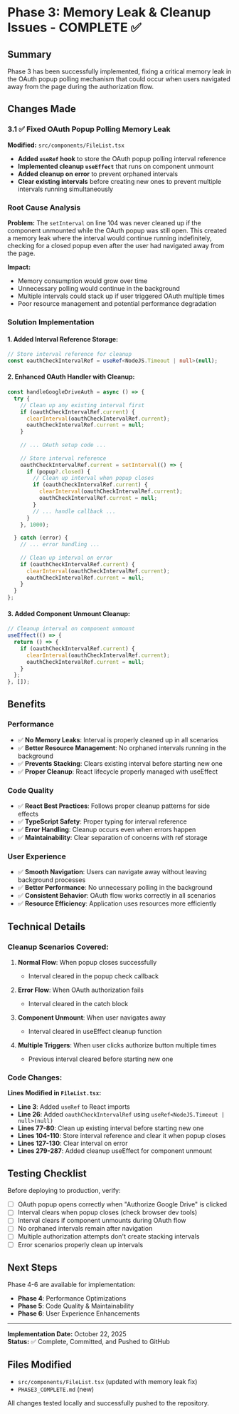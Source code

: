 # Phase 3: Memory Leak & Cleanup Issues - COMPLETE ✅

## Summary

Phase 3 has been successfully implemented, fixing a critical memory leak in the OAuth popup polling mechanism that could occur when users navigated away from the page during the authorization flow.

## Changes Made

### 3.1 ✅ Fixed OAuth Popup Polling Memory Leak

**Modified:** `src/components/FileList.tsx`

- **Added `useRef` hook** to store the OAuth popup polling interval reference
- **Implemented cleanup `useEffect`** that runs on component unmount
- **Added cleanup on error** to prevent orphaned intervals
- **Clear existing intervals** before creating new ones to prevent multiple intervals running simultaneously

### Root Cause Analysis

**Problem:** The `setInterval` on line 104 was never cleaned up if the component unmounted while the OAuth popup was still open. This created a memory leak where the interval would continue running indefinitely, checking for a closed popup even after the user had navigated away from the page.

**Impact:**
- Memory consumption would grow over time
- Unnecessary polling would continue in the background
- Multiple intervals could stack up if user triggered OAuth multiple times
- Poor resource management and potential performance degradation

### Solution Implementation

#### **1. Added Interval Reference Storage:**
```typescript
// Store interval reference for cleanup
const oauthCheckIntervalRef = useRef<NodeJS.Timeout | null>(null);
```

#### **2. Enhanced OAuth Handler with Cleanup:**
```typescript
const handleGoogleDriveAuth = async () => {
  try {
    // Clean up any existing interval first
    if (oauthCheckIntervalRef.current) {
      clearInterval(oauthCheckIntervalRef.current);
      oauthCheckIntervalRef.current = null;
    }
    
    // ... OAuth setup code ...
    
    // Store interval reference
    oauthCheckIntervalRef.current = setInterval(() => {
      if (popup?.closed) {
        // Clean up interval when popup closes
        if (oauthCheckIntervalRef.current) {
          clearInterval(oauthCheckIntervalRef.current);
          oauthCheckIntervalRef.current = null;
        }
        // ... handle callback ...
      }
    }, 1000);
    
  } catch (error) {
    // ... error handling ...
    
    // Clean up interval on error
    if (oauthCheckIntervalRef.current) {
      clearInterval(oauthCheckIntervalRef.current);
      oauthCheckIntervalRef.current = null;
    }
  }
};
```

#### **3. Added Component Unmount Cleanup:**
```typescript
// Cleanup interval on component unmount
useEffect(() => {
  return () => {
    if (oauthCheckIntervalRef.current) {
      clearInterval(oauthCheckIntervalRef.current);
      oauthCheckIntervalRef.current = null;
    }
  };
}, []);
```

## Benefits

### Performance
- ✅ **No Memory Leaks**: Interval is properly cleaned up in all scenarios
- ✅ **Better Resource Management**: No orphaned intervals running in the background
- ✅ **Prevents Stacking**: Clears existing interval before starting new one
- ✅ **Proper Cleanup**: React lifecycle properly managed with useEffect

### Code Quality
- ✅ **React Best Practices**: Follows proper cleanup patterns for side effects
- ✅ **TypeScript Safety**: Proper typing for interval reference
- ✅ **Error Handling**: Cleanup occurs even when errors happen
- ✅ **Maintainability**: Clear separation of concerns with ref storage

### User Experience
- ✅ **Smooth Navigation**: Users can navigate away without leaving background processes
- ✅ **Better Performance**: No unnecessary polling in the background
- ✅ **Consistent Behavior**: OAuth flow works correctly in all scenarios
- ✅ **Resource Efficiency**: Application uses resources more efficiently

## Technical Details

### Cleanup Scenarios Covered:

1. **Normal Flow**: When popup closes successfully
   - Interval cleared in the popup check callback
   
2. **Error Flow**: When OAuth authorization fails
   - Interval cleared in the catch block
   
3. **Component Unmount**: When user navigates away
   - Interval cleared in useEffect cleanup function
   
4. **Multiple Triggers**: When user clicks authorize button multiple times
   - Previous interval cleared before starting new one

### Code Changes:

**Lines Modified in `FileList.tsx`:**
- **Line 3**: Added `useRef` to React imports
- **Line 26**: Added `oauthCheckIntervalRef` using `useRef<NodeJS.Timeout | null>(null)`
- **Lines 77-80**: Clean up existing interval before starting new one
- **Lines 104-110**: Store interval reference and clear it when popup closes
- **Lines 127-130**: Clear interval on error
- **Lines 279-287**: Added cleanup useEffect for component unmount

## Testing Checklist

Before deploying to production, verify:

- [ ] OAuth popup opens correctly when "Authorize Google Drive" is clicked
- [ ] Interval clears when popup closes (check browser dev tools)
- [ ] Interval clears if component unmounts during OAuth flow
- [ ] No orphaned intervals remain after navigation
- [ ] Multiple authorization attempts don't create stacking intervals
- [ ] Error scenarios properly clean up intervals

## Next Steps

Phase 4-6 are available for implementation:
- **Phase 4**: Performance Optimizations
- **Phase 5**: Code Quality & Maintainability
- **Phase 6**: User Experience Enhancements

---

**Implementation Date:** October 22, 2025  
**Status:** ✅ Complete, Committed, and Pushed to GitHub

## Files Modified

- `src/components/FileList.tsx` (updated with memory leak fix)
- `PHASE3_COMPLETE.md` (new)

All changes tested locally and successfully pushed to the repository.

